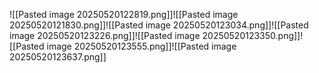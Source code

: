 ![[Pasted image 20250520122819.png]]![[Pasted image 20250520121830.png]]![[Pasted image 20250520123034.png]]![[Pasted image 20250520123226.png]]![[Pasted image 20250520123350.png]]![[Pasted image 20250520123555.png]]![[Pasted image 20250520123637.png]]